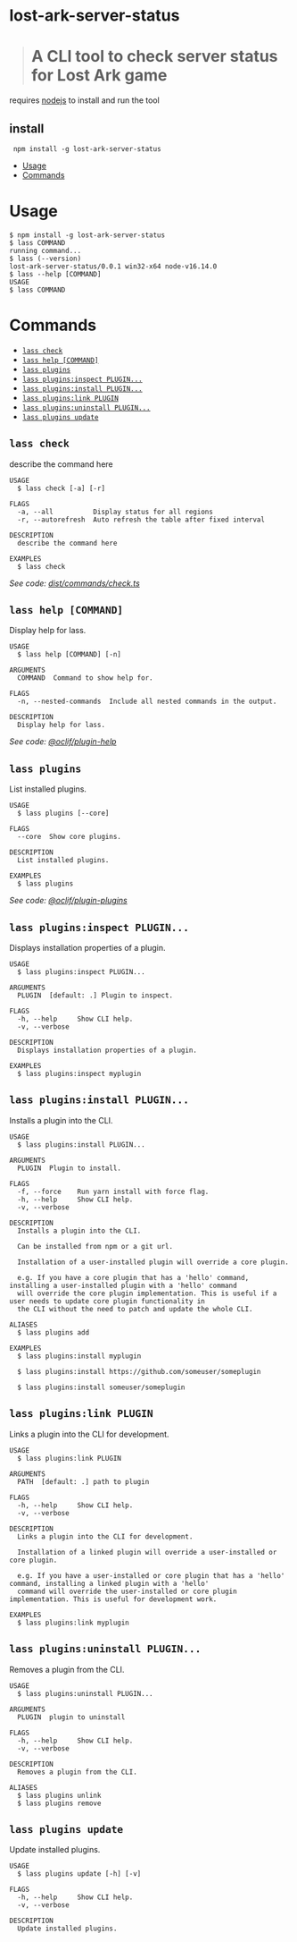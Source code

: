 lost-ark-server-status
=================

># A CLI tool to check server status for Lost Ark game

requires [nodejs](https://nodejs.org/) to install and run the tool 

## install 
```
 npm install -g lost-ark-server-status
```


<!-- toc -->
* [Usage](#usage)
* [Commands](#commands)
<!-- tocstop -->

# Usage
<!-- usage -->
```sh-session
$ npm install -g lost-ark-server-status
$ lass COMMAND
running command...
$ lass (--version)
lost-ark-server-status/0.0.1 win32-x64 node-v16.14.0
$ lass --help [COMMAND]
USAGE
$ lass COMMAND

```
<!-- usagestop -->

# Commands
<!-- commands -->
* [`lass check`](#lass-check)
* [`lass help [COMMAND]`](#lass-help-command)
* [`lass plugins`](#lass-plugins)
* [`lass plugins:inspect PLUGIN...`](#lass-pluginsinspect-plugin)
* [`lass plugins:install PLUGIN...`](#lass-pluginsinstall-plugin)
* [`lass plugins:link PLUGIN`](#lass-pluginslink-plugin)
* [`lass plugins:uninstall PLUGIN...`](#lass-pluginsuninstall-plugin)
* [`lass plugins update`](#lass-plugins-update)

## `lass check`

describe the command here

```
USAGE
  $ lass check [-a] [-r]

FLAGS
  -a, --all          Display status for all regions
  -r, --autorefresh  Auto refresh the table after fixed interval

DESCRIPTION
  describe the command here

EXAMPLES
  $ lass check
```

_See code: [dist/commands/check.ts](https://github.com/riazXrazor/lost-ark-server-status/blob/v0.0.1/dist/commands/check.ts)_

## `lass help [COMMAND]`

Display help for lass.

```
USAGE
  $ lass help [COMMAND] [-n]

ARGUMENTS
  COMMAND  Command to show help for.

FLAGS
  -n, --nested-commands  Include all nested commands in the output.

DESCRIPTION
  Display help for lass.
```

_See code: [@oclif/plugin-help](https://github.com/oclif/plugin-help/blob/v5.1.11/src/commands/help.ts)_

## `lass plugins`

List installed plugins.

```
USAGE
  $ lass plugins [--core]

FLAGS
  --core  Show core plugins.

DESCRIPTION
  List installed plugins.

EXAMPLES
  $ lass plugins
```

_See code: [@oclif/plugin-plugins](https://github.com/oclif/plugin-plugins/blob/v2.0.11/src/commands/plugins/index.ts)_

## `lass plugins:inspect PLUGIN...`

Displays installation properties of a plugin.

```
USAGE
  $ lass plugins:inspect PLUGIN...

ARGUMENTS
  PLUGIN  [default: .] Plugin to inspect.

FLAGS
  -h, --help     Show CLI help.
  -v, --verbose

DESCRIPTION
  Displays installation properties of a plugin.

EXAMPLES
  $ lass plugins:inspect myplugin
```

## `lass plugins:install PLUGIN...`

Installs a plugin into the CLI.

```
USAGE
  $ lass plugins:install PLUGIN...

ARGUMENTS
  PLUGIN  Plugin to install.

FLAGS
  -f, --force    Run yarn install with force flag.
  -h, --help     Show CLI help.
  -v, --verbose

DESCRIPTION
  Installs a plugin into the CLI.

  Can be installed from npm or a git url.

  Installation of a user-installed plugin will override a core plugin.

  e.g. If you have a core plugin that has a 'hello' command, installing a user-installed plugin with a 'hello' command
  will override the core plugin implementation. This is useful if a user needs to update core plugin functionality in
  the CLI without the need to patch and update the whole CLI.

ALIASES
  $ lass plugins add

EXAMPLES
  $ lass plugins:install myplugin 

  $ lass plugins:install https://github.com/someuser/someplugin

  $ lass plugins:install someuser/someplugin
```

## `lass plugins:link PLUGIN`

Links a plugin into the CLI for development.

```
USAGE
  $ lass plugins:link PLUGIN

ARGUMENTS
  PATH  [default: .] path to plugin

FLAGS
  -h, --help     Show CLI help.
  -v, --verbose

DESCRIPTION
  Links a plugin into the CLI for development.

  Installation of a linked plugin will override a user-installed or core plugin.

  e.g. If you have a user-installed or core plugin that has a 'hello' command, installing a linked plugin with a 'hello'
  command will override the user-installed or core plugin implementation. This is useful for development work.

EXAMPLES
  $ lass plugins:link myplugin
```

## `lass plugins:uninstall PLUGIN...`

Removes a plugin from the CLI.

```
USAGE
  $ lass plugins:uninstall PLUGIN...

ARGUMENTS
  PLUGIN  plugin to uninstall

FLAGS
  -h, --help     Show CLI help.
  -v, --verbose

DESCRIPTION
  Removes a plugin from the CLI.

ALIASES
  $ lass plugins unlink
  $ lass plugins remove
```

## `lass plugins update`

Update installed plugins.

```
USAGE
  $ lass plugins update [-h] [-v]

FLAGS
  -h, --help     Show CLI help.
  -v, --verbose

DESCRIPTION
  Update installed plugins.
```
<!-- commandsstop -->

